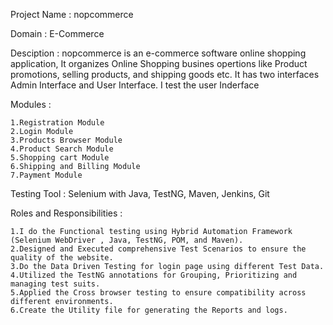 Project Name : nopcommerce

Domain : E-Commerce

Desciption : nopcommerce is an e-commerce software online shopping application, It organizes Online Shopping busines opertions like Product promotions, selling products, and shipping goods etc. It has two interfaces Admin Interface and User Interface. I test the user Inderface

Modules :

    1.Registration Module
    2.Login Module
    3.Products Browser Module
    4.Product Search Module
    5.Shopping cart Module
    6.Shipping and Billing Module
    7.Payment Module

Testing Tool : Selenium with Java, TestNG, Maven, Jenkins, Git

Roles and Responsibilities :

    1.I do the Functional testing using Hybrid Automation Framework (Selenium WebDriver , Java, TestNG, POM, and Maven).
    2.Designed and Executed comprehensive Test Scenarios to ensure the quality of the website.
    3.Do the Data Driven Testing for login page using different Test Data.
    4.Utilized the TestNG annotations for Grouping, Prioritizing and managing test suits.
    5.Applied the Cross browser testing to ensure compatibility across different environments.
    6.Create the Utility file for generating the Reports and logs.
